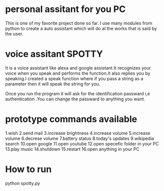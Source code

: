 # personal assitant for you PC
This is one of my favorite project done so far. I use many modules from python to create a auto assistant which will do al the works that is said by the user.


# voice assitant SPOTTY
It is a voice assistant like alexa and google assistant.It recognizes your voice when you speak and performs the function.It also replies you by speaking.I created a speak function where if you pass a string as a parameter then it will speak the string for you.

Once you run the program it will ask for the identification passward i,e authentication .You can change the passward to anything you want.


# prototype commands available

1.wish
2.send mail
3.increase brightness
4.increase volume
5.increase volume
6.decrese volume
7.battery status
8.today's updates
9.wikipedia search
10.open google
11.open youtube
12.open specefic folder in your PC
13.play music
14.shutdown
15.restart
16.open anything in your PC


 # How to run
 
 python spotty.py
 
 
